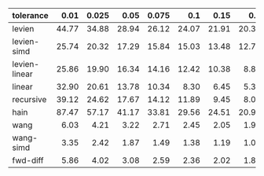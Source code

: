 | tolerance    |   0.01 |   0.025 |   0.05 |   0.075 |   0.1 |   0.15 |   0.2 |   0.25 |   0.5 |   1 |
|--------------| ------:| ------:| ------:| ------:| ------:| ------:| ------:| ------:| ------:| ------:|
|levien        | 44.77 | 34.88 | 28.94 | 26.12 | 24.07 | 21.91 | 20.39 | 19.17 | 16.22 | 13.66 |
|levien-simd   | 25.74 | 20.32 | 17.29 | 15.84 | 15.03 | 13.48 | 12.78 | 12.07 | 10.39 | 8.97 |
|levien-linear | 25.86 | 19.90 | 16.34 | 14.16 | 12.42 | 10.38 | 8.88 | 7.77 | 4.62 | 2.70 |
|linear        | 32.90 | 20.61 | 13.78 | 10.34 | 8.30 | 6.45 | 5.39 | 4.70 | 3.00 | 1.97 |
|recursive     | 39.12 | 24.62 | 17.67 | 14.12 | 11.89 | 9.45 | 8.01 | 6.98 | 4.27 | 2.59 |
|hain          | 87.47 | 57.17 | 41.17 | 33.81 | 29.56 | 24.51 | 20.94 | 18.93 | 13.47 | 9.73 |
|wang          | 6.03 | 4.21 | 3.22 | 2.71 | 2.45 | 2.05 | 1.92 | 1.75 | 1.26 | 0.98 |
|wang-simd     | 3.35 | 2.42 | 1.87 | 1.49 | 1.38 | 1.19 | 1.07 | 1.03 | 0.83 | 0.75 |
|fwd-diff      | 5.86 | 4.02 | 3.08 | 2.59 | 2.36 | 2.02 | 1.87 | 1.65 | 1.29 | 1.07 |
